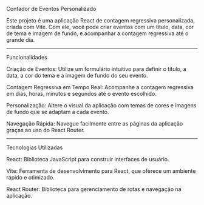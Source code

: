 Contador de Eventos Personalizado

Este projeto é uma aplicação React de contagem regressiva personalizada, criada com Vite. Com ele, você pode criar eventos com um título, data, cor de tema e imagem de fundo, e acompanhar a contagem regressiva até o grande dia.

-----------------------------------------------------------------------------------------------------------------------------------------------------

Funcionalidades

Criação de Eventos: Utilize um formulário intuitivo para definir o título, a data, a cor do tema e a imagem de fundo do seu evento.

Contagem Regressiva em Tempo Real: Acompanhe a contagem regressiva em dias, horas, minutos e segundos até o evento escolhido.

Personalização: Altere o visual da aplicação com temas de cores e imagens de fundo que se adaptam a cada evento.

Navegação Rápida: Navegue facilmente entre as páginas da aplicação graças ao uso do React Router.

------------------------------------------------------------------------------------------------------------------------------------------------------------

Tecnologias Utilizadas

React: Biblioteca JavaScript para construir interfaces de usuário.

Vite: Ferramenta de desenvolvimento para React, que oferece um ambiente rápido e otimizado.

React Router: Biblioteca para gerenciamento de rotas e navegação na aplicação.
